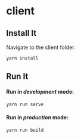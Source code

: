 # client

## Install It
Navigate to the client folder.
```
yarn install
```

## Run It
#### Run in *development* mode:

```
yarn run serve
```

#### Run in *production* mode:

```
yarn run build
```